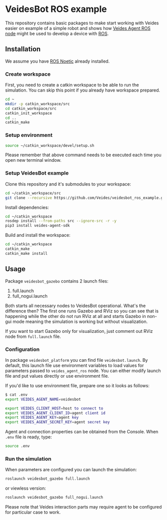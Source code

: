 # VeidesBot ROS example

This repository contains basic packages to make start working with Veides easier on example of a simple robot and shows how [Veides Agent ROS node](https://github.com/Veides/veides_agent_ros.git) might be used to develop a device with [ROS](http://wiki.ros.org).

## Installation

We assume you have [ROS Noetic](http://wiki.ros.org/noetic/Installation) already installed.

### Create workspace

First, you need to create a catkin workspace to be able to run the simulation. You can skip this point if you already have workspace prepared.

```bash
cd ~
mkdir -p catkin_workspace/src
cd catkin_workspace/src
catkin_init_workspace
cd ..
catkin_make
```

### Setup environment

```bash
source ~/catkin_workspace/devel/setup.sh
```

Please remember that above command needs to be executed each time you open new terminal window.

### Setup VeidesBot example

Clone this repository and it's submodules to your workspace:

```bash
cd ~/catkin_workspace/src
git clone --recursive https://github.com/Veides/veidesbot_ros_example.git
```

Install dependencies:

```bash
cd ~/catkin_workspace
rosdep install --from-paths src --ignore-src -r -y
pip3 install veides-agent-sdk
```

Build and install the workspace:

```bash
cd ~/catkin_workspace
catkin_make
catkin_make install
```

## Usage

Package `veidesbot_gazebo` contains 2 launch files:

1. full.launch
2. full_nogui.launch

Both starts all necessary nodes to VeidesBot operational. What's the difference then? The first one runs Gazebo and RViz so you can see that is happening while the other do not run RViz at all and starts Gazebo in non-gui mode meaning the simulation is working but without visualization.  

If you want to start Gazebo only for visualization, just comment out RViz node from `full.launch` file.

### Configuration

In package `veidesbot_platform` you can find file `veidesbot.launch`. By default, this launch file use environment variables to load values for parameters passed to `veides_agent_ros` node. You can either modify launch file and put values directly or use environment file.

If you'd like to use environment file, prepare one so it looks as follows:

```bash
$ cat .env
export VEIDES_AGENT_NAME=veidesbot

export VEIDES_CLIENT_HOST=host to connect to
export VEIDES_AGENT_CLIENT_ID=agent client id
export VEIDES_AGENT_KEY=agent key
export VEIDES_AGENT_SECRET_KEY=agent secret key
```

Agent and connection properties can be obtained from the Console. When `.env` file is ready, type:

```bash
source .env
```

### Run the simulation

When parameters are configured you can launch the simulation:

```bash
roslaunch veidesbot_gazebo full.launch
```

or viewless version:

```bash
roslaunch veidesbot_gazebo full_nogui.launch
```

Please note that Veides interaction parts may require agent to be configured for particular case to work.
